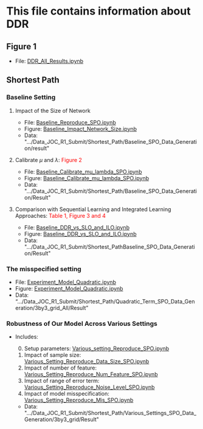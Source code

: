 # This file contains information about DDR

## Figure 1
- File: [DDR_All_Results.ipynb](/DDR_Reproduce/DDR_All_Results.ipynb)


## Shortest Path

### Baseline Setting
1. Impact of the Size of Network
    - File: [Baseline_Reproduce_SPO.ipynb](/Shortest_Path_Reproduce/Baseline_Reproduce_SPO.ipynb)
    - Figure: [Baseline_Impact_Network_Size.ipynb](/Shortest_Path_Reproduce/Baseline_Impact_Network_Size.ipynb)
    - Data: ".../Data_JOC_R1_Submit/Shortest_Path/Baseline_SPO_Data_Generation/result"

2. Calibrate $\mu$ and $\lambda$: <font color="red">Figure 2</font>
    - File: [Baseline_Calibrate_mu_lambda_SPO.ipynb](/Shortest_Path_Reproduce/Baseline_Calibrate_mu_lambda_SPO.ipynb)
    - Figure: [Baseline_Calibrate_mu_lambda_SPO.ipynb](/Shortest_Path_Reproduce/Baseline_Calibrate_mu_lambda_SPO.ipynb)
    - Data: ".../Data_JOC_R1_Submit/Shortest_Path/Baseline_SPO_Data_Generation/Result"

2. Comparison with Sequential Learning and Integrated Learning Approaches: <font color="red">Table 1, Figure 3 and 4</font>
    - File: [Baseline_DDR_vs_SLO_and_ILO.ipynb](/Shortest_Path_Reproduce/Baseline_DDR_vs_SLO_and_ILO.ipynb)
    - Figure: [Baseline_DDR_vs_SLO_and_ILO.ipynb](/Shortest_Path_Reproduce/Baseline_DDR_vs_SLO_and_ILO.ipynb)
    - Data: ".../Data_JOC_R1_Submit/Shortest_PathBaseline_SPO_Data_Generation/Result"

### The misspecified setting

- File: [Experiment_Model_Quadratic.ipynb](/Shortest_Path_Reproduce/Experiment_Model_Quadratic.ipynb)
- Figure: [Experiment_Model_Quadratic.ipynb](/Shortest_Path_Reproduce/Experiment_Model_Quadratic.ipynb)
- Data: “.../Data_JOC_R1_Submit/Shortest_Path/Quadratic_Term_SPO_Data_Generation/3by3_grid_All/Result”

### Robustness of Our Model Across Various Settings
- Includes: 

    0. Setup parameters: [Various_setting_Reproduce_SPO.ipynb](/Shortest_Path_Reproduce/Various_setting_Reproduce_SPO.ipynb)
    1. Impact of sample size: [Various_Setting_Reproduce_Data_Size_SPO.ipynb](/Shortest_Path_Reproduce/Various_Setting_Reproduce_Data_Size_SPO.ipynb)
    2. Impact of number of feature: [Various_Setting_Reproduce_Num_Feature_SPO.ipynb](/Shortest_Path_Reproduce/Various_Setting_Reproduce_Num_Feature_SPO.ipynb)
    3. Impact of range of error term: [Various_Setting_Reproduce_Noise_Level_SPO.ipynb](/Shortest_Path_Reproduce/Various_Setting_Reproduce_Noise_Level_SPO.ipynb)
    4. Impact of model misspecification: [Various_Setting_Reproduce_Mis_SPO.ipynb](/Shortest_Path_Reproduce/Various_Setting_Reproduce_Mis_SPO.ipynb)
    - Data: ".../Data_JOC_R1_Submit/Shortest_Path/Various_Settings_SPO_Data_Generation/3by3_grid/Result"


<!-- ### Tree_based DDR 

- File: [Experiment_Own.py](Tree_Based_Approaches/Tree_Based_SPO_Plus/Experiment_Own.py)
- Figure: [Figrue_Tree_based_Experiments.ipynb](Tree_Based_Approaches/Tree_Based_SPO_Plus/Figrue_Tree_based_Experiments.ipynb)
- Data: “.../Data_JOC_R1_Submit/Shortest_Path_Tree/dim=3_depth_3_Tree_based_Data_Generation/result/Data_size=200/” -->



<!-- ### Revise codes
- run EPO时，我在 dataset.py 中关闭了Optimizing for optDataset... 和tqdm的打印 -->
<!-- - pyepo/func/abcmodule.py/中注释 “print("Num of cores: {}".format(self.processes))” -->

<!-- 
### Model Misspecification
1. Model misspecification when $N=100$: <font color="red">Figure 5, lower left subfig of Figure D.2</font>
    - File: [Experiment_Model_Mis_N_100.ipynb](/Shortest_Path_Reproduce/Experiment_Model_Mis_N_100.ipynb)
    - Figure: [Experiment_Model_Mis_N_100.ipynb](/Shortest_Path_Reproduce/Experiment_Model_Mis_N_100.ipynb)
    - Data: ".../Data_JOC_R1/Shortest_Path_Rep/Model_MisSPO_Data_Generation/3by3_grid/"

1. Model misspecification under different Data Size
    - File: [Experiment_Model_Mis_Data_Size.ipynb](/Shortest_Path_Reproduce/Experiment_Model_Mis_Data_Size.ipynb)
    - Figure: [Experiment_Model_Mis_Data_Size.ipynb](/Shortest_Path_Reproduce/Experiment_Model_Mis_Data_Size.ipynb)
    - Data: “/Data_JOC_R1/Shortest_Path_Rep/Model_Mis_Data_SizeSPO_Data_Generation/3by3_grid/”



- 复现时，需要在Data_Simulator函数中，使得data_generation_process前面的SEED为iter，如下 W_star = data_gen.generate_truth(DataPath_iter,lower, upper, p, d, iter,data_generation_process)

### Revise codes
- run EPO时，我在 dataset.py 中关闭了Optimizing for optDataset... 和tqdm的打印


### DDR Tree
1. 在mtp.py 文件中增加,计算root node 上DDR cost，需要我们也对error()函数内做了修改。
```
if leaf_mod.SPO_weight_param == 2.0:
    DDR_loss_Rst = leaf_mod.error(A,Y,mu,lamb)
    leaf_mod_error = DDR_loss_Rst["obj"]
else:
    leaf_mod_error = fast_avg(leaf_mod.error(A,Y,mu,lamb),weights)
```

2. mtp.py _find_best_split_binary()函数中，做如下代码替换：
```
l_avg_errors[k] = np.dot(leaf_mod_l.error(A_l,Y_l),weights_train_l)/sum_weights;
r_avg_errors[k] = np.dot(leaf_mod_r.error(A_r,Y_r),weights_train_r)/sum_weights;
```
替换为：
```
if leaf_mod_l.SPO_weight_param == 2.0:
    DDR_loss_Rst = leaf_mod_l.error(A_l,Y_l,tree_params.mu,tree_params.lamb)
    l_avg_errors[k] = DDR_loss_Rst["obj"]
else:
    l_avg_errors[k] = np.dot(leaf_mod_l.error(A_l,Y_l,tree_params.mu,tree_params.lamb),weights_train_l)/sum_weights;

if leaf_mod_r.SPO_weight_param == 2.0:
    DDR_loss_Rst = leaf_mod_r.error(A_r,Y_r,tree_params.mu,tree_params.lamb)
    r_avg_errors[k] = DDR_loss_Rst["obj"]
else:
    r_avg_errors[k] = np.dot(leaf_mod_r.error(A_r,Y_r,tree_params.mu,tree_params.lamb),weights_train_r)/sum_weights;
```
<font color="red">Experimental Records</font>
1. S = 100, 2*2 grid, max depth = 2, Not good as the SPO
2. S = 100, 2*2 grid, max depth = 3, Try 
3. S = 200, 2*2 grid, max depth = 3, p = 1, deg = 1.0, lambda = 500, mu = np.round(np.arange(0.85,1.0,0.025),4), 
    - 可以找到比SPO好，但没有MSE好，
    - '/Data_JOC_R1/Shortest_Path_Tree/'+str(grid[0])+'by'+str(grid[1])+'_grid' +'_depth_'+str(max_depth)+"_0628/"
4. <font color="red">尝试tree-based data generation process</font> -->
